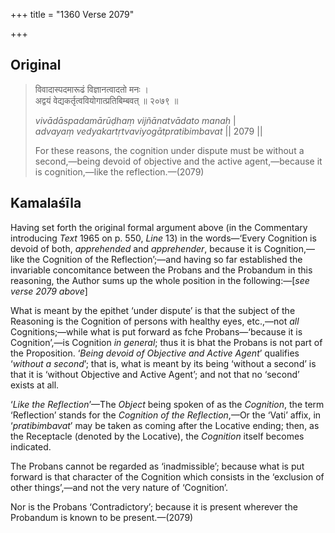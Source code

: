 +++
title = "1360 Verse 2079"

+++
## Original 
>
> विवादास्पदमारूढं विज्ञानत्वादतो मनः ।  
> अद्वयं वेद्यकर्तृत्ववियोगात्प्रतिबिम्बवत् ॥ २०७९ ॥ 
>
> *vivādāspadamārūḍhaṃ vijñānatvādato manaḥ* \|  
> *advayaṃ vedyakartṛtvaviyogātpratibimbavat* \|\| 2079 \|\| 
>
> For these reasons, the cognition under dispute must be without a second,—being devoid of objective and the active agent,—because it is cognition,—like the reflection.—(2079)



## Kamalaśīla

Having set forth the original formal argument above (in the Commentary introducing *Text* 1965 on p. 550, *Line* 13) in the words—‘Every Cognition is devoid of both, *apprehended* and *apprehender*, because it is Cognition,—like the Cognition of the Reflection’;—and having so far established the invariable concomitance between the Probans and the Probandum in this reasoning, the Author sums up the whole position in the following:—[*see verse 2079 above*]

What is meant by the epithet ‘under dispute’ is that the subject of the Reasoning is the Cognition of persons with healthy eyes, etc.,—not *all* Cognitions;—while what is put forward as fche Probans—‘because it is Cognition’,—is Cognition *in general*; thus it is bhat the Probans is not part of the Proposition. ‘*Being devoid of Objective and Active Agent*’ qualifies ‘*without a second*’; that is, what is meant by its being ‘without a second’ is that it is ‘without Objective and Active Agent’; and not that no ‘second’ exists at all.

‘*Like the Reflection*’—The *Object* being spoken of as the *Cognition*, the term ‘Reflection’ stands for the *Cognition of the Reflection*,—Or the ‘Vati’ affix, in ‘*pratibimbavat*’ may be taken as coming after the Locative ending; then, as the Receptacle (denoted by the Locative), the *Cognition* itself becomes indicated.

The Probans cannot be regarded as ‘inadmissible’; because what is put forward is that character of the Cognition which consists in the ‘exclusion of other things’,—and not the very nature of ‘Cognition’.

Nor is the Probans ‘Contradictory’; because it is present wherever the Probandum is known to be present.—(2079)


